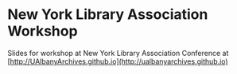 # New York Library Association Workshop

Slides for workshop at New York Library Association Conference at [http://UAlbanyArchives.github.io](http://ualbanyarchives.github.io)

